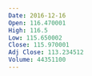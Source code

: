 ```yaml
---
Date: 2016-12-16
Open: 116.470001
High: 116.5
Low: 115.650002
Close: 115.970001
Adj Close: 113.234512
Volume: 44351100
---
```

